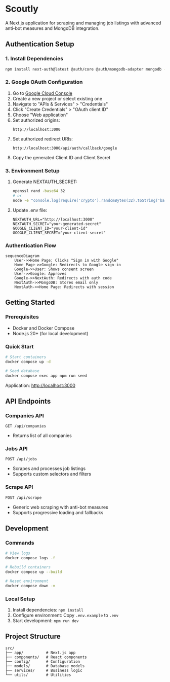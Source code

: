 # Scoutly

A Next.js application for scraping and managing job listings with advanced anti-bot measures and MongoDB integration.

## Authentication Setup

### 1. Install Dependencies

```bash
npm install next-auth@latest @auth/core @auth/mongodb-adapter mongodb --legacy-peer-deps
```

### 2. Google OAuth Configuration

1. Go to [Google Cloud Console](https://console.cloud.google.com/)
2. Create a new project or select existing one
3. Navigate to "APIs & Services" > "Credentials"
4. Click "Create Credentials" > "OAuth client ID"
5. Choose "Web application"
6. Set authorized origins:
   ```
   http://localhost:3000
   ```
7. Set authorized redirect URIs:
   ```
   http://localhost:3000/api/auth/callback/google
   ```
8. Copy the generated Client ID and Client Secret

### 3. Environment Setup

1. Generate NEXTAUTH_SECRET:
   ```bash
   openssl rand -base64 32
   # or
   node -e "console.log(require('crypto').randomBytes(32).toString('base64'))"
   ```
2. Update .env file:
   ```
   NEXTAUTH_URL="http://localhost:3000"
   NEXTAUTH_SECRET="your-generated-secret"
   GOOGLE_CLIENT_ID="your-client-id"
   GOOGLE_CLIENT_SECRET="your-client-secret"
   ```

### Authentication Flow

```mermaid
sequenceDiagram
    User->>Home Page: Clicks "Sign in with Google"
    Home Page->>Google: Redirects to Google sign-in
    Google->>User: Shows consent screen
    User->>Google: Approves
    Google->>NextAuth: Redirects with auth code
    NextAuth->>MongoDB: Stores email only
    NextAuth->>Home Page: Redirects with session
```

## Getting Started

### Prerequisites

- Docker and Docker Compose
- Node.js 20+ (for local development)

### Quick Start

```bash
# Start containers
docker compose up -d

# Seed database
docker compose exec app npm run seed
```

Application: [http://localhost:3000](http://localhost:3000)

## API Endpoints

### Companies API

`GET /api/companies`

- Returns list of all companies

### Jobs API

`POST /api/jobs`

- Scrapes and processes job listings
- Supports custom selectors and filters

### Scrape API

`POST /api/scrape`

- Generic web scraping with anti-bot measures
- Supports progressive loading and fallbacks

## Development

### Commands

```bash
# View logs
docker compose logs -f

# Rebuild containers
docker compose up --build

# Reset environment
docker compose down -v
```

### Local Setup

1. Install dependencies: `npm install`
2. Configure environment: Copy `.env.example` to `.env`
3. Start development: `npm run dev`

## Project Structure

```
src/
├── app/          # Next.js app
├── components/   # React components
├── config/       # Configuration
├── models/       # Database models
├── services/     # Business logic
└── utils/        # Utilities
```
